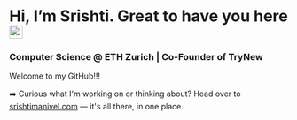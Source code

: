# Hi, I’m Srishti. Great to have you here <img src="https://emoji.gg/assets/emoji/69955-rocket-animated.gif" width="24" />



### Computer Science @ ETH Zurich | Co-Founder of TryNew

Welcome to my GitHub!!!

➡️ Curious what I'm working on or thinking about? Head over to [srishtimanivel.com](https://srishtimanivel.com) — it's all there, in one place.
